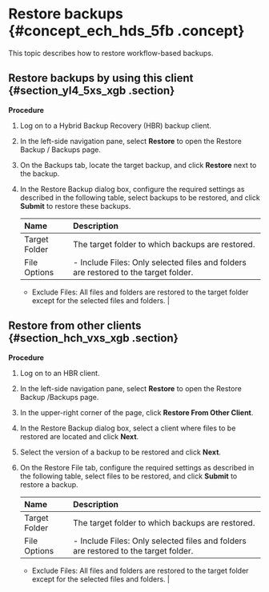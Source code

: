 # Restore backups {#concept_ech_hds_5fb .concept}

This topic describes how to restore workflow-based backups.

## Restore backups by using this client {#section_yl4_5xs_xgb .section}

 **Procedure** 

1.  Log on to a Hybrid Backup Recovery \(HBR\) backup client.
2.  In the left-side navigation pane, select **Restore** to open the Restore Backup / Backups page.
3.  On the Backups tab, locate the target backup, and click **Restore** next to the backup.
4.  In the Restore Backup dialog box, configure the required settings as described in the following table, select backups to be restored, and click **Submit** to restore these backups.

    |Name|Description|
    |:---|:----------|
    |Target Folder|The target folder to which backups are restored.|
    |File Options|     -   Include Files: Only selected files and folders are restored to the target folder.
    -   Exclude Files: All files and folders are restored to the target folder except for the selected files and folders.
 |


## Restore from other clients {#section_hch_vxs_xgb .section}

 **Procedure** 

1.  Log on to an HBR client.
2.  In the left-side navigation pane, select **Restore** to open the Restore Backup /Backups page.
3.  In the upper-right corner of the page, click **Restore From Other Client**.
4.  In the Restore Backup dialog box, select a client where files to be restored are located and click **Next**.
5.  Select the version of a backup to be restored and click **Next**.
6.  On the Restore File tab, configure the required settings as described in the following table, select files to be restored, and click **Submit** to restore a backup.

    |Name|Description|
    |:---|:----------|
    |Target Folder|The target folder to which backups are restored.|
    |File Options|     -   Include Files: Only selected files and folders are restored to the target folder.
    -   Exclude Files: All files and folders are restored to the target folder except for the selected files and folders.
 |


